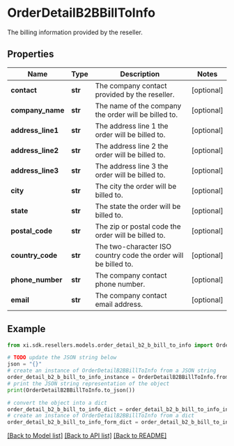 # OrderDetailB2BBillToInfo

The billing information provided by the reseller.

## Properties

Name | Type | Description | Notes
------------ | ------------- | ------------- | -------------
**contact** | **str** | The company contact provided by the reseller. | [optional] 
**company_name** | **str** | The name of the company the order will be billed to. | [optional] 
**address_line1** | **str** | The address line 1 the order will be billed to. | [optional] 
**address_line2** | **str** | The address line 2 the order will be billed to. | [optional] 
**address_line3** | **str** | The address line 3 the order will be billed to. | [optional] 
**city** | **str** | The city the order will be billed to. | [optional] 
**state** | **str** | The state the order will be billed to. | [optional] 
**postal_code** | **str** | The zip or postal code the order will be billed to. | [optional] 
**country_code** | **str** | The two-character ISO country code the order will be billed to. | [optional] 
**phone_number** | **str** | The company contact phone number. | [optional] 
**email** | **str** | The company contact email address. | [optional] 

## Example

```python
from xi.sdk.resellers.models.order_detail_b2_b_bill_to_info import OrderDetailB2BBillToInfo

# TODO update the JSON string below
json = "{}"
# create an instance of OrderDetailB2BBillToInfo from a JSON string
order_detail_b2_b_bill_to_info_instance = OrderDetailB2BBillToInfo.from_json(json)
# print the JSON string representation of the object
print(OrderDetailB2BBillToInfo.to_json())

# convert the object into a dict
order_detail_b2_b_bill_to_info_dict = order_detail_b2_b_bill_to_info_instance.to_dict()
# create an instance of OrderDetailB2BBillToInfo from a dict
order_detail_b2_b_bill_to_info_form_dict = order_detail_b2_b_bill_to_info.from_dict(order_detail_b2_b_bill_to_info_dict)
```
[[Back to Model list]](../README.md#documentation-for-models) [[Back to API list]](../README.md#documentation-for-api-endpoints) [[Back to README]](../README.md)


